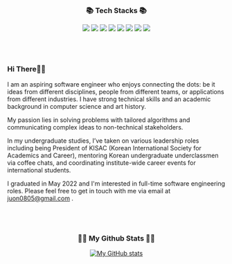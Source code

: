 
<br><br><br><div align=center><h3>📚 Tech Stacks 📚</h3></div>
<div align=center> 
<img src="https://img.shields.io/badge/python-3776AB?style=for-the-badge&logo=python&logoColor=white"> 
<img src="https://img.shields.io/badge/html5-E34F26?style=for-the-badge&logo=html5&logoColor=white"> 
  <img src="https://img.shields.io/badge/css-1572B6?style=for-the-badge&logo=css3&logoColor=white"> 
  <img src="https://img.shields.io/badge/javascript-F7DF1E?style=for-the-badge&logo=javascript&logoColor=black"> 
  <img src="https://img.shields.io/badge/jquery-0769AD?style=for-the-badge&logo=jquery&logoColor=white">
<img src="https://img.shields.io/badge/mysql-4479A1?style=for-the-badge&logo=mysql&logoColor=white"> 
<img src="https://img.shields.io/badge/react-61DAFB?style=for-the-badge&logo=react&logoColor=black"> 
 <img src="https://img.shields.io/badge/node.js-339933?style=for-the-badge&logo=Node.js&logoColor=white">

</div>
<br><br><br>
<H3> Hi There🤍💫 </H3>
I am an aspiring software engineer who enjoys connecting the dots: be it ideas from different disciplines, people from different teams, or applications from different industries. I have strong technical skills and an academic background in computer science and art history.

My passion lies in solving problems with tailored algorithms and communicating complex ideas to non-technical stakeholders.

In my undergraduate studies, I’ve taken on various leadership roles including being President of KISAC (Korean International Society for Academics and Career), mentoring Korean undergraduate underclassmen via coffee chats, and coordinating institute-wide career events for international students.


I graduated in May 2022 and I'm interested in full-time software engineering roles. Please feel free to get in touch with me via email at juon0805@gmail.com .
<br><br><br><br>
<h3 align="center">👩‍💻 My Github Stats 👩‍💻</h3>
<div align="center">

[![My GitHub stats](https://github-readme-stats.vercel.app/api?username=yonnie-park&hide_title=true&show_icons=true&include_all_commits=true&disable_animations=true&theme=vue)](https://github.com/yonnie-park/github-readme-stats)

</div>

  <br>
  


